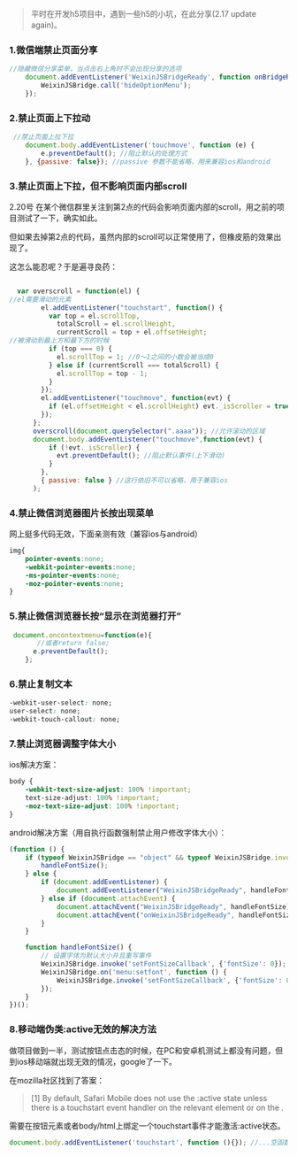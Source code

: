 > 平时在开发h5项目中，遇到一些h5的小坑，在此分享(2.17 update again)。

### 1.微信端禁止页面分享
```js
//隐藏微信分享菜单，当点击右上角时不会出现分享的选项
    document.addEventListener('WeixinJSBridgeReady', function onBridgeReady() {
        WeixinJSBridge.call('hideOptionMenu');
    });
```

### 2.禁止页面上下拉动

```js
 //禁止页面上拉下拉
    document.body.addEventListener('touchmove', function (e) {
        e.preventDefault(); //阻止默认的处理方式
    }, {passive: false}); //passive 参数不能省略，用来兼容ios和android
```

### 3.禁止页面上下拉，但不影响页面内部scroll
2.20号 在某个微信群里关注到第2点的代码会影响页面内部的scroll，用之前的项目测试了一下，确实如此。

但如果去掉第2点的代码，虽然内部的scroll可以正常使用了，但橡皮筋的效果出现了。

这怎么能忍呢？于是遍寻良药：

```js

  var overscroll = function(el) {
//el需要滑动的元素
        el.addEventListener("touchstart", function() {
          var top = el.scrollTop,
            totalScroll = el.scrollHeight,
            currentScroll = top + el.offsetHeight;
//被滑动到最上方和最下方的时候
          if (top === 0) {
            el.scrollTop = 1; //0～1之间的小数会被当成0
          } else if (currentScroll === totalScroll) {
            el.scrollTop = top - 1;
          }
        });
        el.addEventListener("touchmove", function(evt) {
          if (el.offsetHeight < el.scrollHeight) evt._isScroller = true;
        });
      };
      overscroll(document.querySelector(".aaaa")); //允许滚动的区域
      document.body.addEventListener("touchmove",function(evt) {
          if (!evt._isScroller) {
            evt.preventDefault(); //阻止默认事件(上下滑动)
          }
        },
        { passive: false } //这行依旧不可以省略，用于兼容ios
      );
```

### 4.禁止微信浏览器图片长按出现菜单
网上挺多代码无效，下面亲测有效（兼容ios与android）

```css
img{
    pointer-events:none;
    -webkit-pointer-events:none;
    -ms-pointer-events:none;
    -moz-pointer-events:none;
}
```

### 5.禁止微信浏览器长按“显示在浏览器打开”

```js
 document.oncontextmenu=function(e){
       //或者return false;
      e.preventDefault();
    };
```

### 6.禁止复制文本

```css
-webkit-user-select: none;
user-select: none;
-webkit-touch-callout: none;
```

### 7.禁止浏览器调整字体大小
ios解决方案：

```css
body {
    -webkit-text-size-adjust: 100% !important;
    text-size-adjust: 100% !important;
    -moz-text-size-adjust: 100% !important;
}
```
android解决方案（用自执行函数强制禁止用户修改字体大小）：

```js
(function () {
    if (typeof WeixinJSBridge == "object" && typeof WeixinJSBridge.invoke == "function") {
        handleFontSize();
    } else {
        if (document.addEventListener) {
            document.addEventListener("WeixinJSBridgeReady", handleFontSize, false);
        } else if (document.attachEvent) {
            document.attachEvent("WeixinJSBridgeReady", handleFontSize);
            document.attachEvent("onWeixinJSBridgeReady", handleFontSize);
        }
    }

    function handleFontSize() {
        // 设置字体为默认大小并且重写事件
        WeixinJSBridge.invoke('setFontSizeCallback', {'fontSize': 0});
        WeixinJSBridge.on('menu:setfont', function () {
            WeixinJSBridge.invoke('setFontSizeCallback', {'fontSize': 0});
        });
    }
})();
```

### 8.移动端伪类:active无效的解决方法
做项目做到一半，测试按钮点击态的时候，在PC和安卓机测试上都没有问题，但到ios移动端就出现无效的情况，google了一下。

在mozilla社区找到了答案： 

> [1] By default, Safari Mobile does not use the :active state unless there is a touchstart event handler on the relevant element or on the <body>.

需要在按钮元素或者body/html上绑定一个touchstart事件才能激活:active状态。

```js
document.body.addEventListener('touchstart', function (){}); //...空函数即可
```
